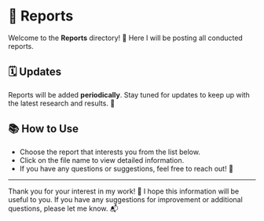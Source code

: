 # 📂 Reports

Welcome to the **Reports** directory! 📝 Here I will be posting all conducted reports.

## 🗓️ Updates
Reports will be added **periodically**. Stay tuned for updates to keep up with the latest research and results. 🚀

## 📚 How to Use
- Choose the report that interests you from the list below.
- Click on the file name to view detailed information.
- If you have any questions or suggestions, feel free to reach out! 💬

---

Thank you for your interest in my work! 🙌 I hope this information will be useful to you. If you have any suggestions for improvement or additional questions, please let me know. 📬
